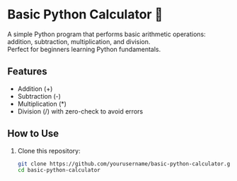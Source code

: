 # Basic Python Calculator 🧮

A simple Python program that performs basic arithmetic operations: addition, subtraction, multiplication, and division.  
Perfect for beginners learning Python fundamentals.

## Features
- Addition (+)
- Subtraction (-)
- Multiplication (*)
- Division (/) with zero-check to avoid errors

## How to Use
1. Clone this repository:
   ```bash
   git clone https://github.com/yourusername/basic-python-calculator.git
   cd basic-python-calculator

